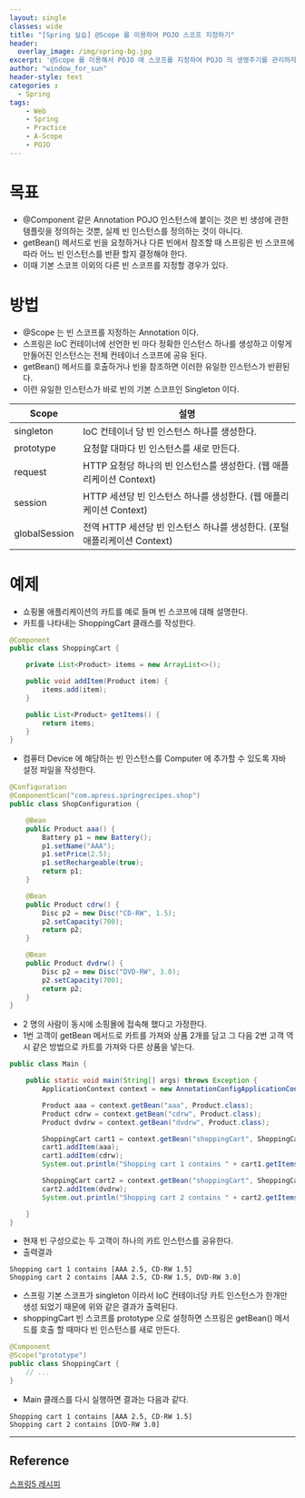 ```yaml
--- 
layout: single
classes: wide
title: "[Spring 실습] @Scope 를 이용하여 POJO 스코프 지정하기"
header:
  overlay_image: /img/spring-bg.jpg
excerpt: '@Scope 를 이용해서 POJO 에 스코프를 지정하여 POJO 의 생명주기를 관리하자'
author: "window_for_sun"
header-style: text
categories :
  - Spring
tags:
    - Web
    - Spring
    - Practice
    - A-Scope
    - POJO
---  
```


# 목표
- @Component 같은 Annotation POJO 인스턴스에 붙이는 것은 빈 생성에 관한 템플릿을 정의하는 것뿐, 실제 빈 인스턴스를 정의하는 것이 아니다.
- getBean() 메서드로 빈을 요청하거나 다른 빈에서 참조할 때 스프링은 빈 스코프에 따라 어느 빈 인스턴스를 반환 할지 결정해야 한다.
- 이때 기본 스코프 이외의 다른 빈 스코프를 지정할 경우가 있다.

# 방법
- @Scope 는 빈 스코프를 지정하는 Annotation 이다.
- 스프링은 IoC 컨테이너에 선언한 빈 마다 정확한 인스턴스 하나를 생성하고 이렇게 만들어진 인스턴스는 전체 컨테이너 스코프에 공유 된다.
- getBean() 메서드를 호출하거나 빈을 참조하면 이러한 유일한 인스턴스가 반환된다.
- 이런 유일한 인스턴스가 바로 빈의 기본 스코프인 Singleton 이다.

| Scope | 설명 |
|---|---|
| singleton | IoC 컨테이너 당 빈 인스턴스 하나를 생성한다. 
| prototype | 요청할 대마다 빈 인스턴스를 새로 만든다.
| request | HTTP 요청당 하나의 빈 인스턴스를 생성한다. (웹 애플리케이션 Context)
| session | HTTP 세션당 빈 인스턴스 하나를 생성한다. (웹 애플리케이션 Context)
| globalSession | 전역 HTTP 세션당 빈 인스턴스 하나를 생성한다. (포털 애플리케이션 Context)

# 예제
- 쇼핑몰 애플리케이션의 카트를 예로 들며 빈 스코프에 대해 설명한다.
- 카트를 나타내는 ShoppingCart 클래스를 작성한다.

```java
@Component
public class ShoppingCart {

    private List<Product> items = new ArrayList<>();

    public void addItem(Product item) {
        items.add(item);
    }

    public List<Product> getItems() {
        return items;
    }
}
```  

- 컴퓨터 Device 에 해당하는 빈 인스턴스를 Computer 에 추가할 수 있도록 자바 설정 파일을 작성한다.

```java
@Configuration
@ComponentScan("com.apress.springrecipes.shop")
public class ShopConfiguration {

    @Bean
    public Product aaa() {
        Battery p1 = new Battery();
        p1.setName("AAA");
        p1.setPrice(2.5);
        p1.setRechargeable(true);
        return p1;
    }

    @Bean
    public Product cdrw() {
        Disc p2 = new Disc("CD-RW", 1.5);
        p2.setCapacity(700);
        return p2;
    }

    @Bean
    public Product dvdrw() {
        Disc p2 = new Disc("DVD-RW", 3.0);
        p2.setCapacity(700);
        return p2;
    }
}

```  

- 2 명의 사람이 동시에 소핑몰에 접속해 했다고 가정한다.
- 1번 고객이 getBean 메서드로 카트를 가져와 상품 2개를 담고 그 다음 2번 고객 역시 같은 방법으로 카트를 가져와 다른 상품을 넣는다.

```java
public class Main {

    public static void main(String[] args) throws Exception {
        ApplicationContext context = new AnnotationConfigApplicationContext(ShopConfiguration.class);

        Product aaa = context.getBean("aaa", Product.class);
        Product cdrw = context.getBean("cdrw", Product.class);
        Product dvdrw = context.getBean("dvdrw", Product.class);

        ShoppingCart cart1 = context.getBean("shoppingCart", ShoppingCart.class);
        cart1.addItem(aaa);
        cart1.addItem(cdrw);
        System.out.println("Shopping cart 1 contains " + cart1.getItems());

        ShoppingCart cart2 = context.getBean("shoppingCart", ShoppingCart.class);
        cart2.addItem(dvdrw);
        System.out.println("Shopping cart 2 contains " + cart2.getItems());

    }
}
```  

- 현재 빈 구성으로는 두 고객이 하나의 카트 인스턴스를 공유한다.
- 출력결과

```
Shopping cart 1 contains [AAA 2.5, CD-RW 1.5]
Shopping cart 2 contains [AAA 2.5, CD-RW 1.5, DVD-RW 3.0]
```  

- 스프링 기본 스코프가 singleton 이라서 IoC 컨테이너당 카트 인스턴스가 한개만 생성 되었기 때문에 위와 같은 결과가 출력된다.
- shoppingCart 빈 스코프를 prototype 으로 설정하면 스프링은 getBean() 메서드를 호출 할 때마다 빈 인스턴스를 새로 만든다.

```java
@Component
@Scope("prototype")
public class ShoppingCart {
	// ...
}
```  

- Main 클래스를 다시 실행하면 결과는 다음과 같다.

```
Shopping cart 1 contains [AAA 2.5, CD-RW 1.5]
Shopping cart 2 contains [DVD-RW 3.0]
```  

---
## Reference
[스프링5 레시피](https://book.naver.com/bookdb/book_detail.nhn?bid=13911953)  

